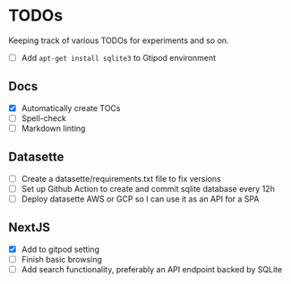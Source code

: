 # TODOs

Keeping track of various TODOs for experiments and so on.

- [ ] Add `apt-get install sqlite3` to Gtipod environment

## Docs

- [x] Automatically create TOCs
- [ ] Spell-check
- [ ] Markdown linting

## Datasette

- [ ] Create a datasette/requirements.txt file to fix versions
- [ ] Set up Github Action to create and commit sqlite database every 12h
- [ ] Deploy datasette AWS or GCP so I can use it as an API for a SPA

## NextJS

- [X] Add to gitpod setting
- [ ] Finish basic browsing
- [ ] Add search functionality, preferably an API endpoint backed by SQLite
